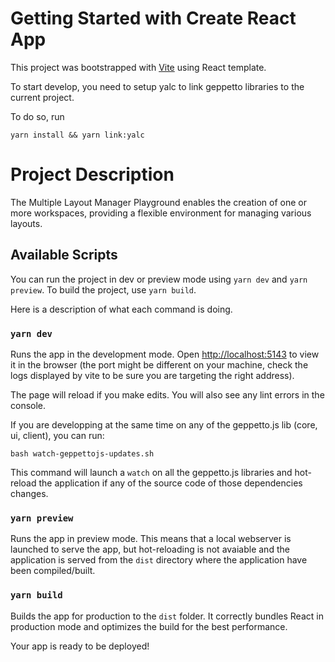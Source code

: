 # Getting Started with Create React App

This project was bootstrapped with [Vite](https://vitejs.dev/guide/) using React template.

To start develop, you need to setup yalc to link geppetto libraries to the current project.

To do so, run

```
yarn install && yarn link:yalc
```
# Project Description

The Multiple Layout Manager Playground enables the creation of one or more workspaces, providing a flexible environment for managing various layouts.

## Available Scripts

You can run the project in dev or preview mode using `yarn dev` and `yarn preview`.
To build the project, use `yarn build`.

Here is a description of what each command is doing.

### `yarn dev`

Runs the app in the development mode.
Open [http://localhost:5143](http://localhost:5143) to view it in the browser (the port might be different on your machine, check the logs displayed by vite to be sure you are targeting the right address).

The page will reload if you make edits.
You will also see any lint errors in the console.

If you are developping at the same time on any of the geppetto.js lib (core, ui, client), you can run:

```
bash watch-geppettojs-updates.sh
```

This command will launch a `watch` on all the geppetto.js libraries and hot-reload the application if any of the source code of those dependencies changes.


### `yarn preview`

Runs the app in preview mode.
This means that a local webserver is launched to serve the app, but hot-reloading is not avaiable and the application is served from the `dist` directory where the application have been compiled/built.


### `yarn build`

Builds the app for production to the `dist` folder.
It correctly bundles React in production mode and optimizes the build for the best performance.

Your app is ready to be deployed!
